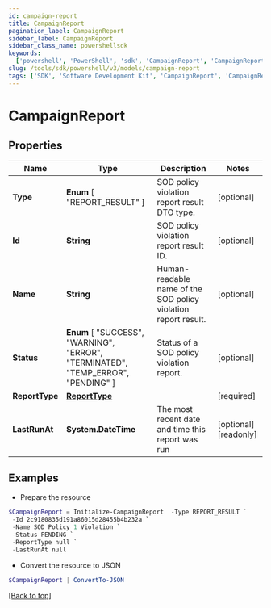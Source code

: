 ```yaml
---
id: campaign-report
title: CampaignReport
pagination_label: CampaignReport
sidebar_label: CampaignReport
sidebar_class_name: powershellsdk
keywords:
  ['powershell', 'PowerShell', 'sdk', 'CampaignReport', 'CampaignReport']
slug: /tools/sdk/powershell/v3/models/campaign-report
tags: ['SDK', 'Software Development Kit', 'CampaignReport', 'CampaignReport']
---
```


# CampaignReport

## Properties

| Name | Type | Description | Notes |
| --- | --- | --- | --- |
| **Type** | **Enum** [ "REPORT_RESULT" ] | SOD policy violation report result DTO type. | [optional] |
| **Id** | **String** | SOD policy violation report result ID. | [optional] |
| **Name** | **String** | Human-readable name of the SOD policy violation report result. | [optional] |
| **Status** | **Enum** [ "SUCCESS", "WARNING", "ERROR", "TERMINATED", "TEMP_ERROR", "PENDING" ] | Status of a SOD policy violation report. | [optional] |
| **ReportType** | [**ReportType**](report-type) |  | [required] |
| **LastRunAt** | **System.DateTime** | The most recent date and time this report was run | [optional] [readonly] |

## Examples

- Prepare the resource

```powershell
$CampaignReport = Initialize-CampaignReport  -Type REPORT_RESULT `
 -Id 2c9180835d191a86015d28455b4b232a `
 -Name SOD Policy 1 Violation `
 -Status PENDING `
 -ReportType null `
 -LastRunAt null
```

- Convert the resource to JSON

```powershell
$CampaignReport | ConvertTo-JSON
```

[[Back to top]](#)
